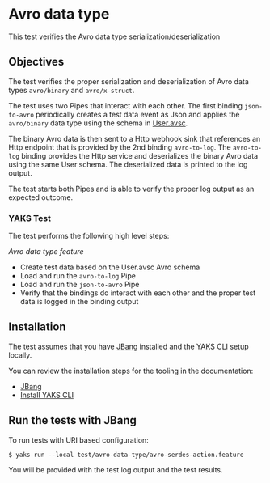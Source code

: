 # Avro data type

This test verifies the Avro data type serialization/deserialization

## Objectives

The test verifies the proper serialization and deserialization of Avro data types `avro/binary` and `avro/x-struct`.

The test uses two Pipes that interact with each other. The first binding `json-to-avro` periodically creates a test data event as Json and applies the `avro/binary` data type using the schema in [User.avsc](User.avsc). 

The binary Avro data is then sent to a Http webhook sink that references an Http endpoint that is provided by the 2nd binding `avro-to-log`. The `avro-to-log` binding provides the Http service and deserializes the binary Avro data using the same User schema. The deserialized data is printed to the log output.

The test starts both Pipes and is able to verify the proper log output as an expected outcome.

### YAKS Test

The test performs the following high level steps:

*Avro data type feature*
- Create test data based on the User.avsc Avro schema
- Load and run the `avro-to-log` Pipe
- Load and run the `json-to-avro` Pipe
- Verify that the bindings do interact with each other and the proper test data is logged in the binding output

## Installation

The test assumes that you have [JBang](https://www.jbang.dev/) installed and the YAKS CLI setup locally.

You can review the installation steps for the tooling in the documentation:

- [JBang](https://www.jbang.dev/documentation/guide/latest/installation.html)
- [Install YAKS CLI](https://github.com/citrusframework/yaks#installation)

## Run the tests with JBang

To run tests with URI based configuration: 

```shell script
$ yaks run --local test/avro-data-type/avro-serdes-action.feature
```

You will be provided with the test log output and the test results.
